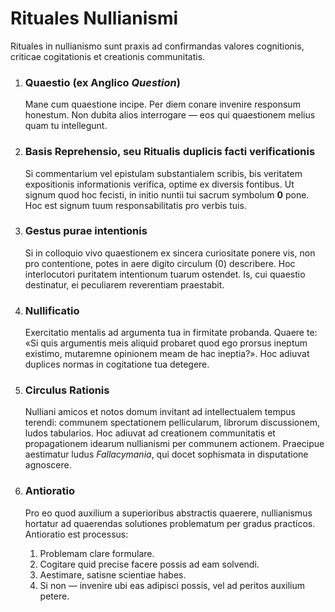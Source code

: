 
# Rituales Nullianismi

Rituales in nullianismo sunt praxis ad confirmandas valores cognitionis, criticae cogitationis et creationis communitatis.

1.  ### Quaestio (ex Anglico *Question*)
    Mane cum quaestione incipe. Per diem conare invenire responsum honestum. Non dubita alios interrogare — eos qui quaestionem melius quam tu intellegunt.

2.  ### Basis Reprehensio, seu Ritualis duplicis facti verificationis
    Si commentarium vel epistulam substantialem scribis, bis veritatem expositionis informationis verifica, optime ex diversis fontibus. Ut signum quod hoc fecisti, in initio nuntii tui sacrum symbolum **0** pone. Hoc est signum tuum responsabilitatis pro verbis tuis.

3.  ### Gestus purae intentionis
    Si in colloquio vivo quaestionem ex sincera curiositate ponere vis, non pro contentione, potes in aere digito circulum (0) describere. Hoc interlocutori puritatem intentionum tuarum ostendet. Is, cui quaestio destinatur, ei peculiarem reverentiam praestabit.

4.  ### Nullificatio
    Exercitatio mentalis ad argumenta tua in firmitate probanda. Quaere te: «Si quis argumentis meis aliquid probaret quod ego prorsus ineptum existimo, mutaremne opinionem meam de hac ineptia?». Hoc adiuvat duplices normas in cogitatione tua detegere.

5.  ### Circulus Rationis
    Nulliani amicos et notos domum invitant ad intellectualem tempus terendi: communem spectationem pellicularum, librorum discussionem, ludos tabularios. Hoc adiuvat ad creationem communitatis et propagationem idearum nullianismi per communem actionem. Praecipue aestimatur ludus *Fallacymania*, qui docet sophismata in disputatione agnoscere.

6.  ### Antioratio
    Pro eo quod auxilium a superioribus abstractis quaerere, nullianismus hortatur ad quaerendas solutiones problematum per gradus practicos. Antioratio est processus:
    1.  Problemam clare formulare.
    2.  Cogitare quid precise facere possis ad eam solvendi.
    3.  Aestimare, satisne scientiae habes.
    4.  Si non — invenire ubi eas adipisci possis, vel ad peritos auxilium petere.
